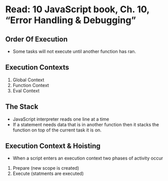 # Read: 10 JavaScript book, Ch. 10, “Error Handling & Debugging”

## Order Of Execution

- Some tasks will not execute until another function has ran.

## Execution Contexts

1. Global Context
2. Function Context
3. Eval Context 

## The Stack

- JavaScript interpreter reads one line at a time
- If a statement needs data that is in another function then it stacks the function on top of the current task it is on.

## Execution Context & Hoisting

- When a script enters an execution context two phases of activity occur

1. Prepare (new scope is created)
2. Execute (statments are executed)
